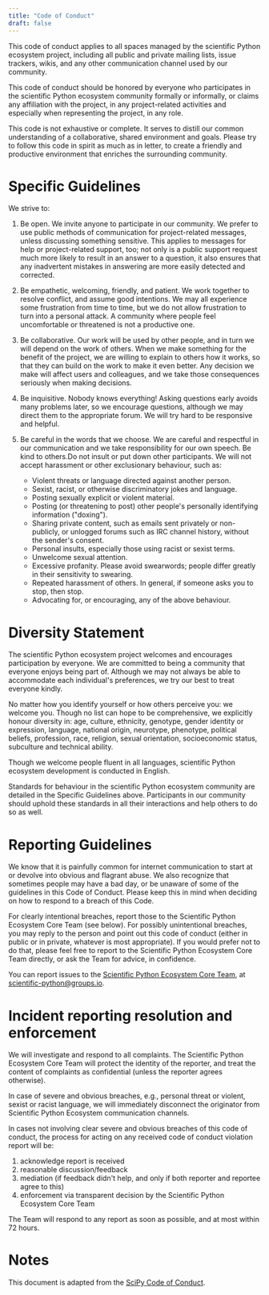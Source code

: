 ```yaml
---
title: "Code of Conduct"
draft: false
---
```


This code of conduct applies to all spaces managed by the scientific Python
ecosystem project, including all public and private mailing lists,
issue trackers, wikis, and any other communication channel used by our
community.

This code of conduct should be honored by everyone who participates in the
scientific Python ecosystem community formally or informally, or
claims any affiliation with the project, in any project-related activities and
especially when representing the project, in any role.

This code is not exhaustive or complete.
It serves to distill our common understanding of a collaborative, shared
environment and goals.
Please try to follow this code in spirit as much as in letter, to create a
friendly and productive environment that enriches the surrounding community.

# Specific Guidelines

We strive to:

1.  Be open.
    We invite anyone to participate in our community.
    We prefer to use public methods of communication for project-related messages,
    unless discussing something sensitive.
    This applies to messages for help or project-related support, too; not only
    is a public support request much more likely to result in an answer to a
    question, it also ensures that any inadvertent mistakes in answering are more
    easily detected and corrected.

2.  Be empathetic, welcoming, friendly, and patient.
    We work together to resolve conflict, and assume good intentions.
    We may all experience some frustration from time to time, but
    we do not allow frustration to turn into a personal attack.
    A community where people feel uncomfortable or threatened is not a productive one.

3.  Be collaborative.
    Our work will be used by other people, and in turn
    we will depend on the work of others.
    When we make something for the benefit of the project, we are willing to explain
    to others how it works, so that they can build on the work to make it even better.
    Any decision we make will affect users and colleagues, and we take
    those consequences seriously when making decisions.

4.  Be inquisitive.
    Nobody knows everything!
    Asking questions early avoids many problems later, so we encourage
    questions, although we may direct them to the appropriate forum.
    We will try hard to be responsive and helpful.

5.  Be careful in the words that we choose.
    We are careful and respectful in our communication and
    we take responsibility for our own speech.
    Be kind to others.Do not insult or put down other participants.
    We will not accept harassment or other exclusionary behaviour, such as:

    - Violent threats or language directed against another person.
    - Sexist, racist, or otherwise discriminatory jokes and language.
    - Posting sexually explicit or violent material.
    - Posting (or threatening to post) other people's personally identifying information ("doxing").
    - Sharing private content, such as emails sent privately or non-publicly,
      or unlogged forums such as IRC channel history, without the sender's consent.
    - Personal insults, especially those using racist or sexist terms.
    - Unwelcome sexual attention.
    - Excessive profanity.
      Please avoid swearwords; people differ greatly in their sensitivity to swearing.
    - Repeated harassment of others.
      In general, if someone asks you to stop, then stop.
    - Advocating for, or encouraging, any of the above behaviour.

# Diversity Statement

The scientific Python ecosystem project welcomes and encourages participation by everyone.
We are committed to being a community that everyone enjoys being part of.
Although we may not always be able to accommodate each individual's preferences,
we try our best to treat everyone kindly.

No matter how you identify yourself or how others perceive you: we welcome you.
Though no list can hope to be comprehensive, we explicitly honour diversity in:
age, culture, ethnicity, genotype, gender identity or expression, language,
national origin, neurotype, phenotype, political beliefs, profession, race, religion,
sexual orientation, socioeconomic status, subculture and technical ability.

Though we welcome people fluent in all languages, scientific Python ecosystem
development is conducted in English.

Standards for behaviour in the scientific Python ecosystem community are
detailed in the Specific Guidelines above.
Participants in our community should uphold these standards in all their
interactions and help others to do so as well.

# Reporting Guidelines

We know that it is painfully common for internet communication to start
at or devolve into obvious and flagrant abuse.
We also recognize that sometimes people may have a bad day, or be unaware of
some of the guidelines in this Code of Conduct.
Please keep this in mind when deciding on how to respond to a breach of this Code.

For clearly intentional breaches, report those to the Scientific Python
Ecosystem Core Team (see below).
For possibly unintentional breaches, you may reply to the person and point out
this code of conduct (either in public or in private, whatever is most
appropriate).
If you would prefer not to do that, please feel free to report to the
Scientific Python Ecosystem Core Team directly, or ask the Team for advice, in
confidence.

You can report issues to the
[Scientific Python Ecosystem Core Team](https://github.com/orgs/scientific-python/teams/core-team/members),
at <scientific-python@groups.io>.

<!--
If your report involves any members of the Team, or if they feel they
have a conflict of interest in handling it, then they will recuse
themselves from considering your report. Alternatively, if for any
reason you feel uncomfortable making a report to the Team, then you
can also contact:

-   Senior [NumFOCUS
    staff](https://numfocus.org/code-of-conduct#persons-responsible):
    <conduct@numfocus.org>.
-->

# Incident reporting resolution and enforcement

We will investigate and respond to all complaints.
The Scientific Python Ecosystem Core Team will protect the identity of the
reporter, and treat the content of complaints as confidential (unless the
reporter agrees otherwise).

In case of severe and obvious breaches, e.g., personal threat or
violent, sexist or racist language, we will immediately disconnect the
originator from Scientific Python Ecosystem communication channels.

In cases not involving clear severe and obvious breaches of this code of
conduct, the process for acting on any received code of conduct
violation report will be:

1.  acknowledge report is received
2.  reasonable discussion/feedback
3.  mediation (if feedback didn't help, and only if both reporter and
    reportee agree to this)
4.  enforcement via transparent decision by the Scientific Python Ecosystem
    Core Team

The Team will respond to any report as soon as possible, and at most
within 72 hours.

# Notes

This document is adapted from the
[SciPy Code of Conduct](http://scipy.github.io/devdocs/dev/conduct/code_of_conduct.html).
